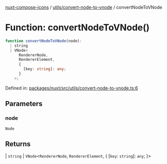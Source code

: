[nuxt-compose-icons](../../../modules.md) / [utils/convert-node-to-vnode](../index.md) / convertNodeToVNode

# Function: convertNodeToVNode()

```ts
function convertNodeToVNode(node):
  | string
  | VNode<
      RendererNode,
      RendererElement,
      {
        [key: string]: any;
      }
    >;
```

Defined in: [packages/nuxt/src/utils/convert-node-to-vnode.ts:6](https://github.com/arthur-plazanet/nuxt-compose-icons/blob/c22743e58fa2192095f1d2cf040e9229cacd5882/packages/nuxt/src/utils/convert-node-to-vnode.ts#L6)

## Parameters

### node

`Node`

## Returns

\| `string`
\| `VNode`\<`RendererNode`, `RendererElement`, \{
\[`key`: `string`\]: `any`;
\}\>
